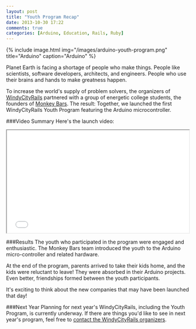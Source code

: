 ```yaml
---
layout: post
title: "Youth Program Recap"
date: 2013-10-30 17:22
comments: true
categories: [Arduino, Education, Rails, Ruby]
---
```

{% include image.html img="/images/arduino-youth-program.png" title="Arduino" caption="Arduino" %} 

Planet Earth is facing a shortage of people who make things. People like scientists, software developers, architects, and  engineers. People who use their brains and hands to make greatness happen.

To increase the world's supply of problem solvers, the organizers of [WindyCityRails](http://windycityrails.org) partnered with a group of energetic college students, the founders of [Monkey Bars](http://hackthemonkey.com). The result: Together, we launched the first WindyCityRails Youth Program featuring the Arduino microcontroller.

<!--more-->

###Video Summary
Here's the launch video:

<div class="video-container">
<iframe src="//player.vimeo.com/video/74022351" width="500" height="281" webkitallowfullscreen mozallowfullscreen allowfullscreen></iframe>
</div>

###Results
The youth who participated in the program were engaged and enthusiastic. The Monkey Bars team introduced the youth to the Arduino micro-controller and related hardware.  

At the end of the program, parents arrived to take their kids home, and the kids were reluctant to leave! They were absorbed in their Arduino projects. Even better, friendships formed between the youth participants. 

It's exciting to think about the new companies that may have been launched that day!

###Next Year
Planning for next year's WindyCityRails, including the Youth Program, is currently underway. If there are things you'd like to see in next year's program, feel free to [contact the WindyCityRails organizers](http://windycityrails.org/contact).


